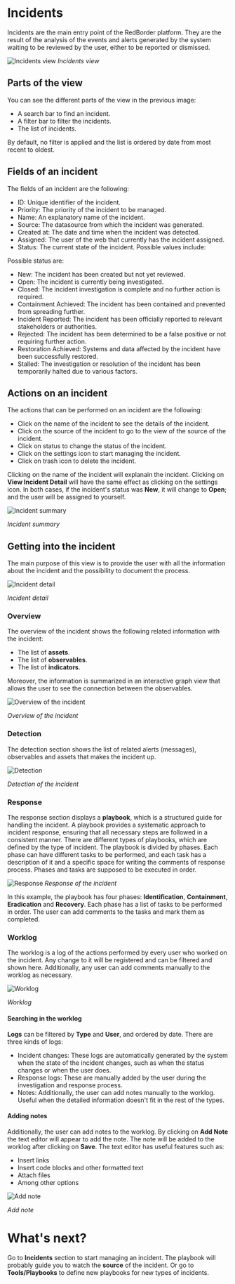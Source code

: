 # Incidents

Incidents are the main entry point of the RedBorder platform. They are the result of the analysis of the events and alerts generated by the system waiting to be reviewed by the user, either to be reported or dismissed.

![Incidents view](images/ch05_1_incidents_view.png)
*Incidents view*

## Parts of the view

You can see the different parts of the view in the previous image:

* A search bar to find an incident.
* A filter bar to filter the incidents.
* The list of incidents.

By default, no filter is applied and the list is ordered by date from most recent to oldest.

## Fields of an incident

The fields of an incident are the following:

* ID: Unique identifier of the incident.
* Priority: The priority of the incident to be managed.
* Name: An explanatory name of the incident.
* Source: The datasource from which the incident was generated.
* Created at: The date and time when the incident was detected.
* Assigned: The user of the web that currently has the incident assigned.
* Status: The current state of the incident. Possible values include:

Possible status are:

* New: The incident has been created but not yet reviewed.
* Open: The incident is currently being investigated.
* Closed: The incident investigation is complete and no further action is required.
* Containment Achieved: The incident has been contained and prevented from spreading further.
* Incident Reported: The incident has been officially reported to relevant stakeholders or authorities.
* Rejected: The incident has been determined to be a false positive or not requiring further action.
* Restoration Achieved: Systems and data affected by the incident have been successfully restored.
* Stalled: The investigation or resolution of the incident has been temporarily halted due to various factors.
  
## Actions on an incident

The actions that can be performed on an incident are the following:

* Click on the name of the incident to see the details of the incident.
* Click on the source of the incident to go to the view of the source of the incident.
* Click on status to change the status of the incident.
* Click on the settings icon to start managing the incident.
* Click on trash icon to delete the incident.

Clicking on the name of the incident will explanain the incident. Clicking on **View Incident Detail** will have the same effect as clicking on the settings icon. In both cases, if the incident's status was **New**, it will change to **Open**; and the user will be assigned to yourself.

![Incident summary](images/ch05_1_incident_sum.png)

*Incident summary*

## Getting into the incident

The main purpose of this view is to provide the user with all the information about the incident and the possibility to document the process.

![Incident detail](images/ch05_1_incident_detail.png)

*Incident detail*

### Overview

The overview of the incident shows the following related information with the incident:
* The list of **assets**.
* The list of **observables**.
* The list of **indicators**.

Moreover, the information is summarized in an interactive graph view that allows the user to see the connection between the observables.

![Overview of the incident](images/ch05_1_overview.png)

*Overview of the incident*

### Detection

The detection section shows the list of related alerts (messages), observables and assets that makes the incident up.

![Detection](images/ch05_1_detection.png)

*Detection of the incident*

### Response

The response section displays a **playbook**, which is a structured guide for handling the incident. A playbook provides a systematic approach to incident response, ensuring that all necessary steps are followed in a consistent manner. There are different types of playbooks, which are defined by the type of incident. The playbook is divided by phases. Each phase can have different tasks to be performed, and each task has a description of it and a specific space for writing the comments of response process. Phases and tasks are supposed to be executed in order.

![Response](images/ch05_1_response.png)
*Response of the incident*

In this example, the playbook has four phases: **Identification**, **Containment**, **Eradication** and **Recovery**. Each phase has a list of tasks to be performed in order. The user can add comments to the tasks and mark them as completed.

### Worklog

The worklog is a log of the actions performed by every user who worked on the incident. Any change to it will be registered and can be filtered and shown here. Additionally, any user can add comments manually to the worklog as necessary.

![Worklog](images/ch05_1_worklog.png)

*Worklog*

#### Searching in the worklog

**Logs** can be filtered by **Type** and **User**, and ordered by date. There are three kinds of logs:
* Incident changes: These logs are automatically generated by the system when the state of the incident changes, such as when the status changes or when the user does.
* Response logs: These are manually added by the user during the investigation and response process.
* Notes: Additionally, the user can add notes manually to the worklog. Useful when the detailed information doesn't fit in the rest of the types.

#### Adding notes
Additionally, the user can add notes to the worklog. By clicking on **Add Note** the text editor will appear to add the note. The note will be added to the worklog after clicking on **Save**. The text editor has useful features such as:
* Insert links 
* Insert code blocks and other formatted text
* Attach files
* Among other options

![Add note](images/ch05_1_add_note.png)

*Add note*

# What's next?

Go to **Incidents** section to start managing an incident. The playbook will probably guide you to watch the **source** of the incident. Or go to **Tools/Playbooks** to define new playbooks for new types of incidents.
